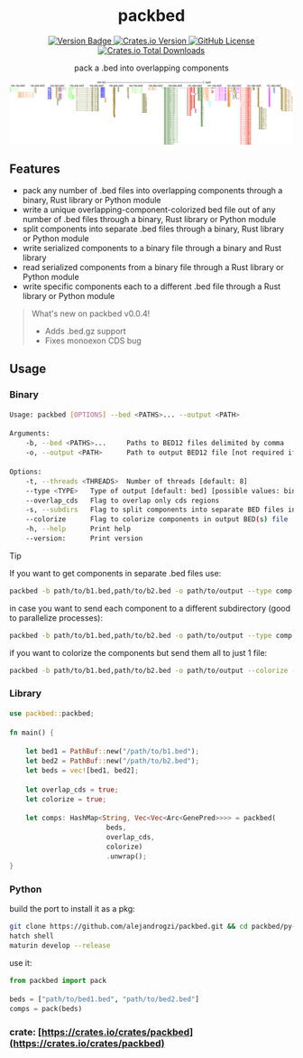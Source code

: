 <p align="center">
  <h1 align="center">
    packbed
  </h1>

  <p align="center">
    <a href="https://img.shields.io/badge/version-0.0.1dev-green" target="_blank">
      <img alt="Version Badge" src="https://img.shields.io/badge/version-0.0.1-green">
    </a>
    <a href="https://crates.io/crates/packbed" target="_blank">
      <img alt="Crates.io Version" src="https://img.shields.io/crates/v/packbed">
    </a>
    <a href="https://github.com/alejandrogzi/packbed" target="_blank">
      <img alt="GitHub License" src="https://img.shields.io/github/license/alejandrogzi/packbed?color=blue">
    </a>
    <a href="https://crates.io/crates/packbed" target="_blank">
      <img alt="Crates.io Total Downloads" src="https://img.shields.io/crates/d/packbed">
    </a>
  </p>


  <p align="center">
    pack a .bed into overlapping components
  </p>

</p>

<p align="center">
    <img width=700 align="center" src="./.github/assets/img.png">
</p>


## Features
- pack any number of .bed files into overlapping components through a binary, Rust library or Python module
- write a unique overlapping-component-colorized bed file out of any number of .bed files through a binary, Rust library or Python module
- split components into separate .bed files through a binary, Rust library or Python module
- write serialized components to a binary file through a binary and Rust library
- read serialized components from a binary file through a Rust library or Python module
- write specific components each to a different .bed file through a Rust library or Python module

> What's new on packbed v0.0.4!
>
> - Adds .bed.gz support
> - Fixes monoexon CDS bug

## Usage
### Binary
``` bash
Usage: packbed [OPTIONS] --bed <PATHS>... --output <PATH>

Arguments:
    -b, --bed <PATHS>...     Paths to BED12 files delimited by comma
    -o, --output <PATH>      Path to output BED12 file [not required if -c flag is set]

Options:
    -t, --threads <THREADS>  Number of threads [default: 8]
    --type <TYPE>   Type of output [default: bed] [possible values: bin, comp, bed]
    --overlap_cds   Flag to overlap only cds regions
    -s, --subdirs   Flag to split components into separate BED files in subdirectories
    --colorize      Flag to colorize components in output BED(s) file
    -h, --help      Print help
    --version:      Print version
```

> [!TIP]
> If you want to get components in separate .bed files use:
> ```bash
> packbed -b path/to/b1.bed,path/to/b2.bed -o path/to/output --type comp
> ```
> in case you want to send each component to a different subdirectory (good to parallelize processes):
> ```bash
> packbed -b path/to/b1.bed,path/to/b2.bed -o path/to/output --type comp -s
> ```
> if you want to colorize the components but send them all to just 1 file:
> ```bash
> packbed -b path/to/b1.bed,path/to/b2.bed -o path/to/output --colorize --type bed
> ```

### Library
``` rust
use packbed::packbed;

fn main() {

    let bed1 = PathBuf::new("/path/to/b1.bed");
    let bed2 = PathBuf::new("/path/to/b2.bed");
    let beds = vec![bed1, bed2];

    let overlap_cds = true;
    let colorize = true;

    let comps: HashMap<String, Vec<Vec<Arc<GenePred>>>> = packbed(
                        beds,
                        overlap_cds,
                        colorize)
                        .unwrap();
}
```
### Python
build the port to install it as a pkg:
```bash
git clone https://github.com/alejandrogzi/packbed.git && cd packbed/py-packbed
hatch shell
maturin develop --release
```
use it:
``` python
from packbed import pack

beds = ["path/to/bed1.bed", "path/to/bed2.bed"]
comps = pack(beds)
```

### crate: [https://crates.io/crates/packbed](https://crates.io/crates/packbed)
